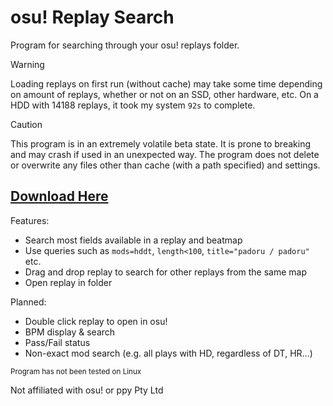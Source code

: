 # osu! Replay Search


Program for searching through your osu! replays folder.
> [!WARNING]
> Loading replays on first run (without cache) may take some time depending on amount of replays, whether or not on an SSD, other hardware, etc. On a HDD with 14188 replays, it took my system `92s` to complete.

> [!CAUTION]
> This program is in an extremely volatile beta state. It is prone to breaking and may crash if used in an unexpected way. The program does not delete or overwrite any files other than cache (with a path specified) and settings. 

## [Download Here](https://github.com/sophiethefox/osu-replay-search/releases/tag/v0.1.0-beta)

Features:
- Search most fields available in a replay and beatmap
- Use queries such as `mods=hddt`, `length<100`, `title="padoru / padoru"` etc.
- Drag and drop replay to search for other replays from the same map
- Open replay in folder

Planned:
- Double click replay to open in osu!
- BPM display & search
- Pass/Fail status
- Non-exact mod search (e.g. all plays with HD, regardless of DT, HR...)

<sub>Program has not been tested on Linux</sub>

Not affiliated with osu! or ppy Pty Ltd 
